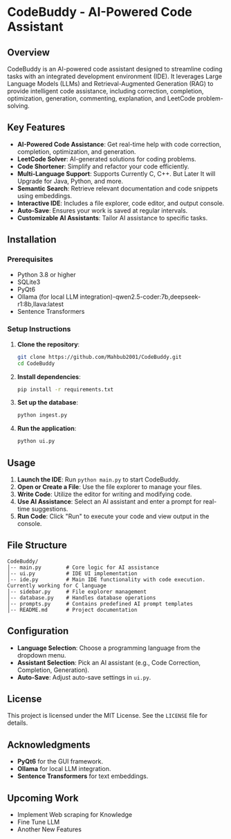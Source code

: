 # CodeBuddy - AI-Powered Code Assistant

## Overview
CodeBuddy is an AI-powered code assistant designed to streamline coding tasks with an integrated development environment (IDE). It leverages Large Language Models (LLMs) and Retrieval-Augmented Generation (RAG) to provide intelligent code assistance, including correction, completion, optimization, generation, commenting, explanation, and LeetCode problem-solving.

## Key Features
- **AI-Powered Code Assistance**: Get real-time help with code correction, completion, optimization, and generation.
- **LeetCode Solver**: AI-generated solutions for coding problems.
- **Code Shortener**: Simplify and refactor your code efficiently.
- **Multi-Language Support**: Supports Currently C, C++. But Later It will Upgrade for Java, Python, and more.
- **Semantic Search**: Retrieve relevant documentation and code snippets using embeddings.
- **Interactive IDE**: Includes a file explorer, code editor, and output console.
- **Auto-Save**: Ensures your work is saved at regular intervals.
- **Customizable AI Assistants**: Tailor AI assistance to specific tasks.

## Installation
### Prerequisites
- Python 3.8 or higher
- SQLite3
- PyQt6
- Ollama (for local LLM integration)-qwen2.5-coder:7b,deepseek-r1:8b,llava:latest 
- Sentence Transformers

### Setup Instructions
1. **Clone the repository**:
   ```bash
   git clone https://github.com/Mahbub2001/CodeBuddy.git
   cd CodeBuddy
   ```
2. **Install dependencies**:
   ```bash
   pip install -r requirements.txt
   ```
3. **Set up the database**:
   ```bash
   python ingest.py
   ```
4. **Run the application**:
   ```bash
   python ui.py
   ```

## Usage
1. **Launch the IDE**: Run `python main.py` to start CodeBuddy.
2. **Open or Create a File**: Use the file explorer to manage your files.
3. **Write Code**: Utilize the editor for writing and modifying code.
4. **Use AI Assistance**: Select an AI assistant and enter a prompt for real-time suggestions.
5. **Run Code**: Click "Run" to execute your code and view output in the console.

## File Structure
```
CodeBuddy/
│-- main.py        # Core logic for AI assistance
│-- ui.py          # IDE UI implementation
│-- ide.py         # Main IDE functionality with code execution. Currently working for C language
│-- sidebar.py     # File explorer management
│-- database.py    # Handles database operations
│-- prompts.py     # Contains predefined AI prompt templates
│-- README.md      # Project documentation
```

## Configuration
- **Language Selection**: Choose a programming language from the dropdown menu.
- **Assistant Selection**: Pick an AI assistant (e.g., Code Correction, Completion, Generation).
- **Auto-Save**: Adjust auto-save settings in `ui.py`.


## License
This project is licensed under the MIT License. See the `LICENSE` file for details.

## Acknowledgments
- **PyQt6** for the GUI framework.
- **Ollama** for local LLM integration.
- **Sentence Transformers** for text embeddings.

## Upcoming Work
- Implement Web scraping for Knowledge 
- Fine Tune LLM
- Another New Features 

